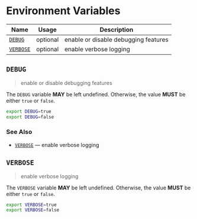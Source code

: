 # Environment Variables

| Name        | Usage    | Description                          |
| ----------- | -------- | ------------------------------------ |
| [`DEBUG`]   | optional | enable or disable debugging features |
| [`VERBOSE`] | optional | enable verbose logging               |

## `DEBUG`

> enable or disable debugging features

The `DEBUG` variable **MAY** be left undefined. Otherwise, the value **MUST** be
either `true` or `false`.

```bash
export DEBUG=true
export DEBUG=false
```

### See Also

- [`VERBOSE`] — enable verbose logging

## `VERBOSE`

> enable verbose logging

The `VERBOSE` variable **MAY** be left undefined. Otherwise, the value **MUST**
be either `true` or `false`.

```bash
export VERBOSE=true
export VERBOSE=false
```

<!-- references -->

[`debug`]: #DEBUG
[`verbose`]: #VERBOSE
